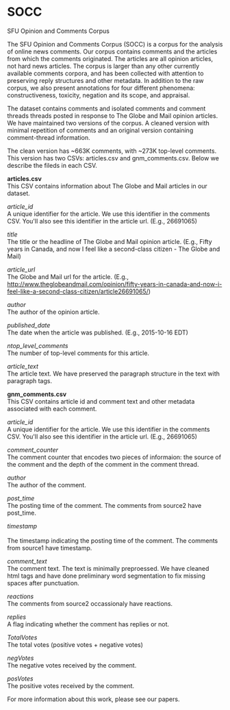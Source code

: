 # SOCC
SFU Opinion and Comments Corpus

The SFU Opinion and Comments Corpus (SOCC) is a corpus for the analysis of online news comments. Our corpus contains comments and the articles from which the comments originated. The articles are all opinion articles, not hard news articles. The corpus is larger than any other currently available comments corpora, and has been collected with attention to preserving reply structures and other metadata. In addition to the raw corpus, we also present annotations for four different phenomena: constructiveness, toxicity, negation and its scope, and appraisal. 

The dataset contains comments and isolated comments and comment threads threads posted in response to The Globe and Mail opinion articles. 
We have maintained two versions of the corpus. A cleaned version with minimal repetition of comments and an original version containing comment-thread information. 

The clean version has ~663K comments, with ~273K top-level comments. This version has two CSVs: articles.csv and gnm_comments.csv. Below we describe the fileds in each CSV.

<b>articles.csv</b><br>
This CSV contains information about The Globe and Mail articles in our dataset. 

<i>article_id</i><br>
A unique identifier for the article. We use this identifier in the comments CSV. You'll also see this identifier in the article url.  (E.g., 26691065)

<i>title</i><br>
The title or the headline of The Globe and Mail opinion article. (E.g., Fifty years in Canada, and now I feel like a second-class citizen - The Globe and Mail)

<i>article_url</i><br>
The Globe and Mail url for the article. (E.g., http://www.theglobeandmail.com/opinion/fifty-years-in-canada-and-now-i-feel-like-a-second-class-citizen/article26691065/)

<i>author</i><br>
The author of the opinion article. 

<i>published_date</i><br>
The date when the article was published. (E.g., 2015-10-16 EDT)

<i>ntop_level_comments</i><br>
The number of top-level comments for this article. 

<i>article_text</i><br>
The article text. We have preserved the paragraph structure in the text with paragraph tags. 

<b>gnm_comments.csv</b><br>
This CSV contains article id and comment text and other metadata associated with each comment. 

<i>article_id</i><br>
A unique identifier for the article. We use this identifier in the comments CSV. You'll also see this identifier in the article url. (E.g., 26691065)

<i>comment_counter</i><br>
The comment counter that encodes two pieces of informaion: the source of the comment and the depth of the comment in the comment thread. 

<i>author</i><br>
The author of the comment. 

<i>post_time</i><br>
The posting time of the comment. The comments from source2 have post_time. 

<i>timestamp</i><br>	
The timestamp indicating the posting time of the comment. The comments from source1 have timestamp. 

<i>comment_text</i><br>
The comment text. The text is minimally preproessed. We have cleaned html tags and have done preliminary word segmentation to fix missing spaces after punctuation. 

<i>reactions</i><br>
The comments from source2 occassionaly have reactions. 

<i>replies</i><br>
A flag indicating whether the comment has replies or not. 

<i>TotalVotes</i><br>
The total votes (positive votes + negative votes)

<i>negVotes</i><br>
The negative votes received by the comment.

<i>posVotes</i><br>
The positive votes received by the comment. 

For more information about this work, please see our papers. 
